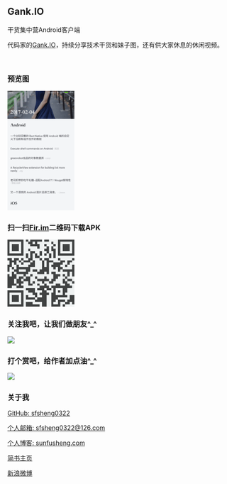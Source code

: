 ## Gank.IO

干货集中营Android客户端

代码家的[Gank.IO](http://gank.io/)，持续分享技术干货和妹子图，还有供大家休息的休闲视频。

<br/>

### 预览图

<img src="/resources/Gank.IO.gif" style="width: 30%;">

<br/>

### 扫一扫[Fir.im](https://fir.im/RxGank)二维码下载APK

<img src="/resources/fir.im.png" style="width: 30%;" alt="s">

<br/>

### 关注我吧，让我们做朋友^_^

<img src="http://ourvm0t8d.bkt.clouddn.com/follow_me.png">

### 打个赏吧，给作者加点油^_^

<img src="http://ourvm0t8d.bkt.clouddn.com/reward_me.png" >

### 关于我

[GitHub: sfsheng0322](https://github.com/sfsheng0322)  

[个人邮箱: sfsheng0322@126.com](https://mail.126.com/)
  
[个人博客: sunfusheng.com](http://sunfusheng.com/)
  
[简书主页](http://www.jianshu.com/users/88509e7e2ed1/latest_articles)
  
[新浪微博](http://weibo.com/u/3852192525) 